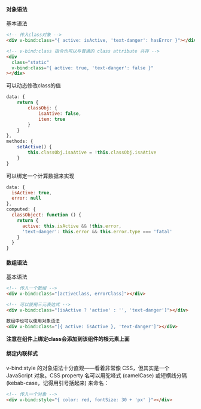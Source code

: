 #### 对象语法
基本语法
```html
<!-- 传入class对象 -->
<div v-bind:class="{ active: isActive, 'text-danger': hasError }"></div>

<!-- v-bind:class 指令也可以与普通的 class attribute 共存 -->
<div
  class="static"
  v-bind:class="{ active: true, 'text-danger': false }"
></div>
```
可以动态修改class的值
```js
data: {
    return {
        classObj: {
            isaAtive: false,
            item: true
        }
    }
},
methods: {
    setActive() {
        this.classObj.isaAtive = !this.classObj.isaAtive
    }
}
```
可以绑定一个计算数据来实现
```js
data: {
  isActive: true,
  error: null
},
computed: {
  classObject: function () {
    return {
      active: this.isActive && !this.error,
      'text-danger': this.error && this.error.type === 'fatal'
    }
  }
}
```
#### 数组语法
基本语法
```html
<!-- 传入一个数组 -->
<div v-bind:class="[activeClass, errorClass]"></div>

<!-- 可以使用三元表达式 -->
<div v-bind:class="[isActive ? 'active' : '', 'text-danger']"></div>

数组中也可以使用对象语法
<div v-bind:class="[{ active: isActive }, 'text-danger']"></div>
```

**注意在组件上绑定class会添加到该组件的根元素上面**

#### 绑定内联样式
v-bind:style 的对象语法十分直观——看着非常像 CSS，但其实是一个 JavaScript 对象。CSS property 名可以用驼峰式 (camelCase) 或短横线分隔 (kebab-case，记得用引号括起来) 来命名：
```html
<!-- 传入一个对象 -->
<div v-bind:style="{ color: red, fontSize: 30 + 'px' }"></div>
```
